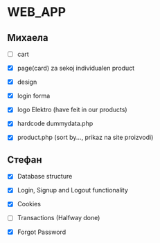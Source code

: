 # WEB_APP

## Михаела

- [ ] cart

- [x] page(card) za sekoj individualen product

- [x] design

- [x] login forma

- [x] logo Elektro (have feit in our products)

- [x] hardcode dummydata.php

- [x] product.php (sort by..., prikaz na site proizvodi)

## Стефан

- [x] Database structure

- [x] Login, Signup and Logout functionality

- [x] Cookies

- [ ] Transactions (Halfway done)

- [x] Forgot Password
